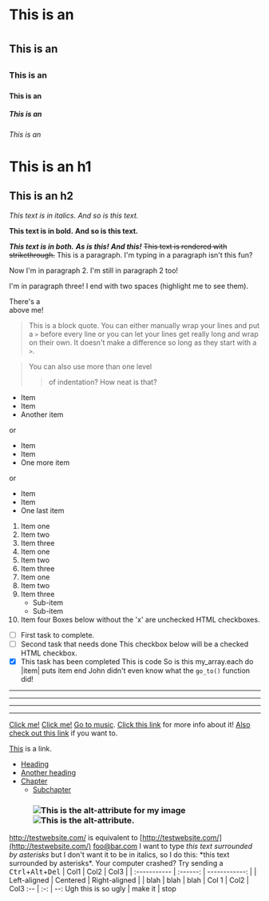 <!--This means we can use HTML elements in Markdown, such as the comment
element, and they won't be affected by a markdown parser. However, if you
create an HTML element in your markdown file, you cannot use markdown syntax
within that element's contents.-->
# This is an <h1>
## This is an <h2>
### This is an <h3>
#### This is an <h4>
##### This is an <h5>
###### This is an <h6>
This is an h1
=============

This is an h2
-------------
*This text is in italics.*
_And so is this text._

**This text is in bold.**
__And so is this text.__

***This text is in both.***
**_As is this!_**
*__And this!__*
~~This text is rendered with strikethrough.~~
This is a paragraph. I'm typing in a paragraph isn't this fun?

Now I'm in paragraph 2.
I'm still in paragraph 2 too!


I'm in paragraph three!
I end with two spaces (highlight me to see them).

There's a <br /> above me!
> This is a block quote. You can either
> manually wrap your lines and put a `>` before every line or you can let your lines get really long and wrap on their own.
> It doesn't make a difference so long as they start with a `>`.

> You can also use more than one level
>> of indentation?
> How neat is that?

* Item
* Item
* Another item

or

+ Item
+ Item
+ One more item

or

- Item
- Item
- One last item
1. Item one
2. Item two
3. Item three
1. Item one
1. Item two
1. Item three
1. Item one
2. Item two
3. Item three
    * Sub-item
    * Sub-item
4. Item four
Boxes below without the 'x' are unchecked HTML checkboxes.
- [ ] First task to complete.
- [ ] Second task that needs done
This checkbox below will be a checked HTML checkbox.
- [x] This task has been completed
    This is code
    So is this
    my_array.each do |item|
      puts item
    end
John didn't even know what the `go_to()` function did!
***
---
- - -
****************
[Click me!](http://test.com/)
[Click me!](http://test.com/ "Link to Test.com")
[Go to music](/music/).
[Click this link][link1] for more info about it!
[Also check out this link][foobar] if you want to.

[link1]: http://test.com/ "Cool!"
[foobar]: http://foobar.biz/ "Alright!"
[This][] is a link.

[This]: http://thisisalink.com/
- [Heading](#heading)
- [Another heading](#another-heading)
- [Chapter](#chapter)
  - [Subchapter <h3 />](#subchapter-h3-)
![This is the alt-attribute for my image](http://imgur.com/myimage.jpg "An optional title")
![This is the alt-attribute.][myimage]

[myimage]: relative/urls/cool/image.jpg "if you need a title, it's here"
<http://testwebsite.com/> is equivalent to
[http://testwebsite.com/](http://testwebsite.com/)
<foo@bar.com>
I want to type *this text surrounded by asterisks* but I don't want it to be
in italics, so I do this: \*this text surrounded by asterisks\*.
Your computer crashed? Try sending a
<kbd>Ctrl</kbd>+<kbd>Alt</kbd>+<kbd>Del</kbd>
| Col1         | Col2     | Col3          |
| :----------- | :------: | ------------: |
| Left-aligned | Centered | Right-aligned |
| blah         | blah     | blah          |
Col 1 | Col2 | Col3
:-- | :-: | --:
Ugh this is so ugly | make it | stop